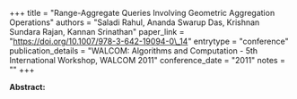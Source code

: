 +++
title = "Range-Aggregate Queries Involving Geometric Aggregation Operations"
authors = "Saladi Rahul, Ananda Swarup Das, Krishnan Sundara Rajan, Kannan Srinathan"
paper_link = "https://doi.org/10.1007/978-3-642-19094-0\_14"
entrytype = "conference"
publication_details = "WALCOM: Algorithms and Computation - 5th International Workshop,  WALCOM 2011"
conference_date = "2011"
notes = ""
+++

<b>Abstract:</b>
